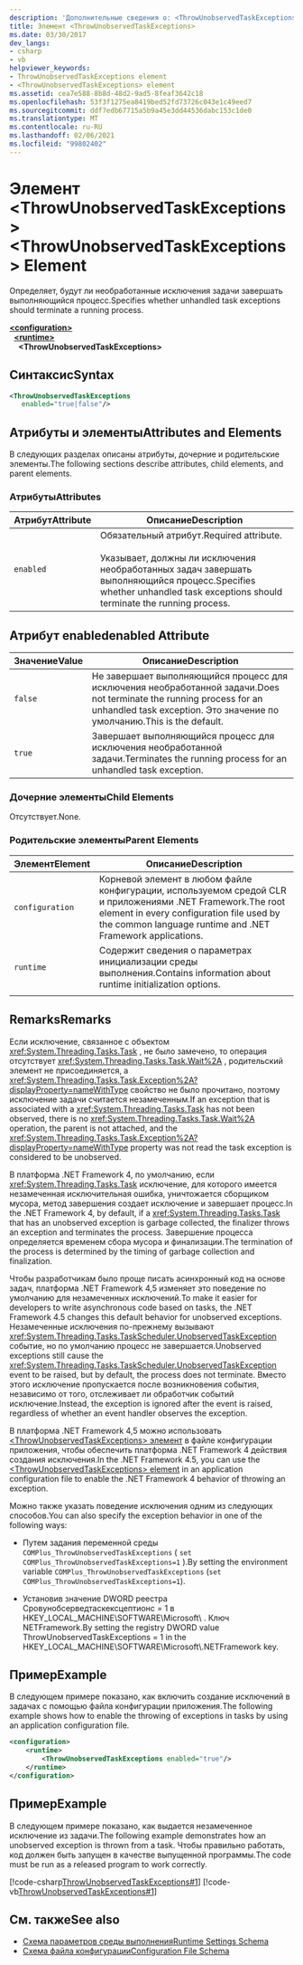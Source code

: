 ```yaml
---
description: 'Дополнительные сведения о: <ThrowUnobservedTaskExceptions> element'
title: Элемент <ThrowUnobservedTaskExceptions>
ms.date: 03/30/2017
dev_langs:
- csharp
- vb
helpviewer_keywords:
- ThrowUnobservedTaskExceptions element
- <ThrowUnobservedTaskExceptions> element
ms.assetid: cea7e588-8b8d-48d2-9ad5-8feaf3642c18
ms.openlocfilehash: 53f3f1275ea8419bed52fd73726c043e1c49eed7
ms.sourcegitcommit: ddf7edb67715a5b9a45e3dd44536dabc153c1de0
ms.translationtype: MT
ms.contentlocale: ru-RU
ms.lasthandoff: 02/06/2021
ms.locfileid: "99802402"
---
```

# <a name="throwunobservedtaskexceptions-element"></a><span data-ttu-id="ce63c-103">Элемент \<ThrowUnobservedTaskExceptions></span><span class="sxs-lookup"><span data-stu-id="ce63c-103">\<ThrowUnobservedTaskExceptions> Element</span></span>

<span data-ttu-id="ce63c-104">Определяет, будут ли необработанные исключения задачи завершать выполняющийся процесс.</span><span class="sxs-lookup"><span data-stu-id="ce63c-104">Specifies whether unhandled task exceptions should terminate a running process.</span></span>  
  
[**\<configuration>**](../configuration-element.md)\
&nbsp;&nbsp;[**\<runtime>**](runtime-element.md)\
&nbsp;&nbsp;&nbsp;&nbsp;**\<ThrowUnobservedTaskExceptions>**  
  
## <a name="syntax"></a><span data-ttu-id="ce63c-105">Синтаксис</span><span class="sxs-lookup"><span data-stu-id="ce63c-105">Syntax</span></span>  
  
```xml  
<ThrowUnobservedTaskExceptions  
   enabled="true|false"/>  
```  
  
## <a name="attributes-and-elements"></a><span data-ttu-id="ce63c-106">Атрибуты и элементы</span><span class="sxs-lookup"><span data-stu-id="ce63c-106">Attributes and Elements</span></span>  

 <span data-ttu-id="ce63c-107">В следующих разделах описаны атрибуты, дочерние и родительские элементы.</span><span class="sxs-lookup"><span data-stu-id="ce63c-107">The following sections describe attributes, child elements, and parent elements.</span></span>  
  
### <a name="attributes"></a><span data-ttu-id="ce63c-108">Атрибуты</span><span class="sxs-lookup"><span data-stu-id="ce63c-108">Attributes</span></span>  
  
|<span data-ttu-id="ce63c-109">Атрибут</span><span class="sxs-lookup"><span data-stu-id="ce63c-109">Attribute</span></span>|<span data-ttu-id="ce63c-110">Описание</span><span class="sxs-lookup"><span data-stu-id="ce63c-110">Description</span></span>|  
|---------------|-----------------|  
|`enabled`|<span data-ttu-id="ce63c-111">Обязательный атрибут.</span><span class="sxs-lookup"><span data-stu-id="ce63c-111">Required attribute.</span></span><br /><br /> <span data-ttu-id="ce63c-112">Указывает, должны ли исключения необработанных задач завершать выполняющийся процесс.</span><span class="sxs-lookup"><span data-stu-id="ce63c-112">Specifies whether unhandled task exceptions should terminate the running process.</span></span>|  
  
## <a name="enabled-attribute"></a><span data-ttu-id="ce63c-113">Атрибут enabled</span><span class="sxs-lookup"><span data-stu-id="ce63c-113">enabled Attribute</span></span>  
  
|<span data-ttu-id="ce63c-114">Значение</span><span class="sxs-lookup"><span data-stu-id="ce63c-114">Value</span></span>|<span data-ttu-id="ce63c-115">Описание</span><span class="sxs-lookup"><span data-stu-id="ce63c-115">Description</span></span>|  
|-----------|-----------------|  
|`false`|<span data-ttu-id="ce63c-116">Не завершает выполняющийся процесс для исключения необработанной задачи.</span><span class="sxs-lookup"><span data-stu-id="ce63c-116">Does not terminate the running process for an unhandled task exception.</span></span> <span data-ttu-id="ce63c-117">Это значение по умолчанию.</span><span class="sxs-lookup"><span data-stu-id="ce63c-117">This is the default.</span></span>|  
|`true`|<span data-ttu-id="ce63c-118">Завершает выполняющийся процесс для исключения необработанной задачи.</span><span class="sxs-lookup"><span data-stu-id="ce63c-118">Terminates the running process for an unhandled task exception.</span></span>|  
  
### <a name="child-elements"></a><span data-ttu-id="ce63c-119">Дочерние элементы</span><span class="sxs-lookup"><span data-stu-id="ce63c-119">Child Elements</span></span>  

 <span data-ttu-id="ce63c-120">Отсутствует.</span><span class="sxs-lookup"><span data-stu-id="ce63c-120">None.</span></span>  
  
### <a name="parent-elements"></a><span data-ttu-id="ce63c-121">Родительские элементы</span><span class="sxs-lookup"><span data-stu-id="ce63c-121">Parent Elements</span></span>  
  
|<span data-ttu-id="ce63c-122">Элемент</span><span class="sxs-lookup"><span data-stu-id="ce63c-122">Element</span></span>|<span data-ttu-id="ce63c-123">Описание</span><span class="sxs-lookup"><span data-stu-id="ce63c-123">Description</span></span>|  
|-------------|-----------------|  
|`configuration`|<span data-ttu-id="ce63c-124">Корневой элемент в любом файле конфигурации, используемом средой CLR и приложениями .NET Framework.</span><span class="sxs-lookup"><span data-stu-id="ce63c-124">The root element in every configuration file used by the common language runtime and .NET Framework applications.</span></span>|  
|`runtime`|<span data-ttu-id="ce63c-125">Содержит сведения о параметрах инициализации среды выполнения.</span><span class="sxs-lookup"><span data-stu-id="ce63c-125">Contains information about runtime initialization options.</span></span>|  
|||  
  
## <a name="remarks"></a><span data-ttu-id="ce63c-126">Remarks</span><span class="sxs-lookup"><span data-stu-id="ce63c-126">Remarks</span></span>  

 <span data-ttu-id="ce63c-127">Если исключение, связанное с объектом <xref:System.Threading.Tasks.Task> , не было замечено, то операция отсутствует <xref:System.Threading.Tasks.Task.Wait%2A> , родительский элемент не присоединяется, а <xref:System.Threading.Tasks.Task.Exception%2A?displayProperty=nameWithType> свойство не было прочитано, поэтому исключение задачи считается незамеченным.</span><span class="sxs-lookup"><span data-stu-id="ce63c-127">If an exception that is associated with a <xref:System.Threading.Tasks.Task> has not been observed, there is no <xref:System.Threading.Tasks.Task.Wait%2A> operation, the parent is not attached, and the <xref:System.Threading.Tasks.Task.Exception%2A?displayProperty=nameWithType> property was not read the task exception is considered to be unobserved.</span></span>  
  
 <span data-ttu-id="ce63c-128">В платформа .NET Framework 4, по умолчанию, если <xref:System.Threading.Tasks.Task> исключение, для которого имеется незамеченная исключительная ошибка, уничтожается сборщиком мусора, метод завершения создает исключение и завершает процесс.</span><span class="sxs-lookup"><span data-stu-id="ce63c-128">In the .NET Framework 4, by default, if a <xref:System.Threading.Tasks.Task> that has an unobserved exception is garbage collected, the finalizer throws an exception and terminates the process.</span></span> <span data-ttu-id="ce63c-129">Завершение процесса определяется временем сбора мусора и финализации.</span><span class="sxs-lookup"><span data-stu-id="ce63c-129">The termination of the process is determined by the timing of garbage collection and finalization.</span></span>  
  
 <span data-ttu-id="ce63c-130">Чтобы разработчикам было проще писать асинхронный код на основе задач, платформа .NET Framework 4,5 изменяет это поведение по умолчанию для незамеченных исключений.</span><span class="sxs-lookup"><span data-stu-id="ce63c-130">To make it easier for developers to write asynchronous code based on tasks, the .NET Framework 4.5 changes this default behavior for unobserved exceptions.</span></span> <span data-ttu-id="ce63c-131">Незамеченные исключения по-прежнему вызывают <xref:System.Threading.Tasks.TaskScheduler.UnobservedTaskException> событие, но по умолчанию процесс не завершается.</span><span class="sxs-lookup"><span data-stu-id="ce63c-131">Unobserved exceptions still cause the <xref:System.Threading.Tasks.TaskScheduler.UnobservedTaskException> event to be raised, but by default, the process does not terminate.</span></span> <span data-ttu-id="ce63c-132">Вместо этого исключение пропускается после возникновения события, независимо от того, отслеживает ли обработчик событий исключение.</span><span class="sxs-lookup"><span data-stu-id="ce63c-132">Instead, the exception is ignored after the event is raised, regardless of whether an event handler observes the exception.</span></span>  
  
 <span data-ttu-id="ce63c-133">В платформа .NET Framework 4,5 можно использовать [ \<ThrowUnobservedTaskExceptions> элемент](throwunobservedtaskexceptions-element.md) в файле конфигурации приложения, чтобы обеспечить платформа .NET Framework 4 действия создания исключения.</span><span class="sxs-lookup"><span data-stu-id="ce63c-133">In the .NET Framework 4.5, you can use the [\<ThrowUnobservedTaskExceptions> element](throwunobservedtaskexceptions-element.md) in an application configuration file to enable the .NET Framework 4 behavior of throwing an exception.</span></span>  
  
 <span data-ttu-id="ce63c-134">Можно также указать поведение исключения одним из следующих способов.</span><span class="sxs-lookup"><span data-stu-id="ce63c-134">You can also specify the exception behavior in one of the following ways:</span></span>  
  
- <span data-ttu-id="ce63c-135">Путем задания переменной среды `COMPlus_ThrowUnobservedTaskExceptions` ( `set COMPlus_ThrowUnobservedTaskExceptions=1` ).</span><span class="sxs-lookup"><span data-stu-id="ce63c-135">By setting the environment variable `COMPlus_ThrowUnobservedTaskExceptions` (`set COMPlus_ThrowUnobservedTaskExceptions=1`).</span></span>  
  
- <span data-ttu-id="ce63c-136">Установив значение DWORD реестра Сровунобсерведтаскексцептионс = 1 в HKEY_LOCAL_MACHINE\SOFTWARE\Microsoft\\ . Ключ NETFramework.</span><span class="sxs-lookup"><span data-stu-id="ce63c-136">By setting the registry DWORD value ThrowUnobservedTaskExceptions = 1 in the HKEY_LOCAL_MACHINE\SOFTWARE\Microsoft\\.NETFramework key.</span></span>  
  
## <a name="example"></a><span data-ttu-id="ce63c-137">Пример</span><span class="sxs-lookup"><span data-stu-id="ce63c-137">Example</span></span>  

 <span data-ttu-id="ce63c-138">В следующем примере показано, как включить создание исключений в задачах с помощью файла конфигурации приложения.</span><span class="sxs-lookup"><span data-stu-id="ce63c-138">The following example shows how to enable the throwing of exceptions in tasks by using an application configuration file.</span></span>  
  
```xml  
<configuration>
    <runtime>
        <ThrowUnobservedTaskExceptions enabled="true"/>
    </runtime>
</configuration>  
```  
  
## <a name="example"></a><span data-ttu-id="ce63c-139">Пример</span><span class="sxs-lookup"><span data-stu-id="ce63c-139">Example</span></span>  

 <span data-ttu-id="ce63c-140">В следующем примере показано, как выдается незамеченное исключение из задачи.</span><span class="sxs-lookup"><span data-stu-id="ce63c-140">The following example demonstrates how an unobserved exception is thrown from a task.</span></span> <span data-ttu-id="ce63c-141">Чтобы правильно работать, код должен быть запущен в качестве выпущенной программы.</span><span class="sxs-lookup"><span data-stu-id="ce63c-141">The code must be run as a released program to work correctly.</span></span>  
  
 [!code-csharp[ThrowUnobservedTaskExceptions#1](../../../../../samples/snippets/csharp/VS_Snippets_CLR/throwunobservedtaskexceptions/cs/program.cs#1)]
 [!code-vb[ThrowUnobservedTaskExceptions#1](../../../../../samples/snippets/visualbasic/VS_Snippets_CLR/throwunobservedtaskexceptions/vb/program.vb#1)]  
  
## <a name="see-also"></a><span data-ttu-id="ce63c-142">См. также</span><span class="sxs-lookup"><span data-stu-id="ce63c-142">See also</span></span>

- [<span data-ttu-id="ce63c-143">Схема параметров среды выполнения</span><span class="sxs-lookup"><span data-stu-id="ce63c-143">Runtime Settings Schema</span></span>](index.md)
- [<span data-ttu-id="ce63c-144">Схема файла конфигурации</span><span class="sxs-lookup"><span data-stu-id="ce63c-144">Configuration File Schema</span></span>](../index.md)
